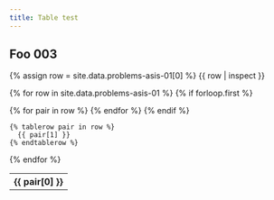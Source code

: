 ```yaml
---
title: Table test
---
```


<h2>Foo 003</h2>

{% assign row = site.data.problems-asis-01[0] %} 
{{ row | inspect }}

<table>

  {% for row in site.data.problems-asis-01 %}
    {% if forloop.first %}
    <tr>
      {% for pair in row %}
        <th>{{ pair[0] }}</th>
      {% endfor %}
    </tr>
    {% endif %}

    {% tablerow pair in row %}
      {{ pair[1] }}
    {% endtablerow %}
  {% endfor %}

</table>

